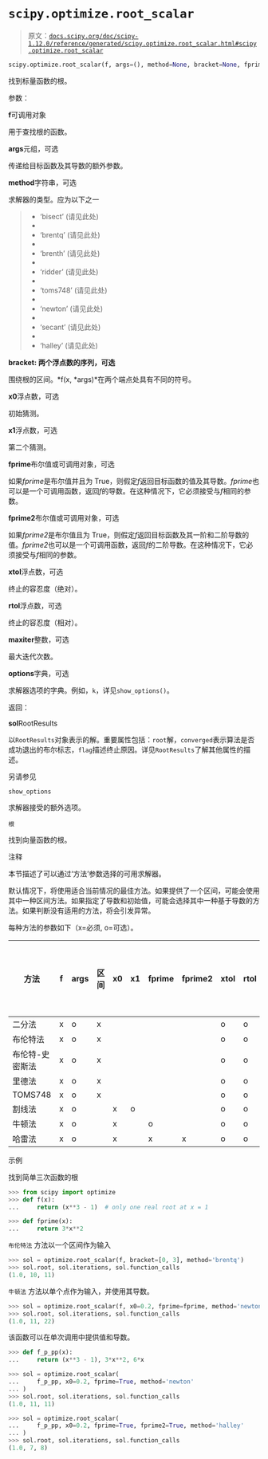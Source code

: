 # `scipy.optimize.root_scalar`

> 原文：[`docs.scipy.org/doc/scipy-1.12.0/reference/generated/scipy.optimize.root_scalar.html#scipy.optimize.root_scalar`](https://docs.scipy.org/doc/scipy-1.12.0/reference/generated/scipy.optimize.root_scalar.html#scipy.optimize.root_scalar)

```py
scipy.optimize.root_scalar(f, args=(), method=None, bracket=None, fprime=None, fprime2=None, x0=None, x1=None, xtol=None, rtol=None, maxiter=None, options=None)
```

找到标量函数的根。

参数：

**f**可调用对象

用于查找根的函数。

**args**元组，可选

传递给目标函数及其导数的额外参数。

**method**字符串，可选

求解器的类型。应为以下之一

> +   ‘bisect’ (请见此处)
> +   
> +   ‘brentq’ (请见此处)
> +   
> +   ‘brenth’ (请见此处)
> +   
> +   ‘ridder’ (请见此处)
> +   
> +   ‘toms748’ (请见此处)
> +   
> +   ‘newton’ (请见此处)
> +   
> +   ‘secant’ (请见此处)
> +   
> +   ‘halley’ (请见此处)

**bracket: 两个浮点数的序列，可选**

围绕根的区间。*f(x, *args)*在两个端点处具有不同的符号。

**x0**浮点数，可选

初始猜测。

**x1**浮点数，可选

第二个猜测。

**fprime**布尔值或可调用对象，可选

如果*fprime*是布尔值并且为 True，则假定*f*返回目标函数的值及其导数。*fprime*也可以是一个可调用函数，返回*f*的导数。在这种情况下，它必须接受与*f*相同的参数。

**fprime2**布尔值或可调用对象，可选

如果*fprime2*是布尔值且为 True，则假定*f*返回目标函数及其一阶和二阶导数的值。*fprime2*也可以是一个可调用函数，返回*f*的二阶导数。在这种情况下，它必须接受与*f*相同的参数。

**xtol**浮点数，可选

终止的容忍度（绝对）。

**rtol**浮点数，可选

终止的容忍度（相对）。

**maxiter**整数，可选

最大迭代次数。

**options**字典，可选

求解器选项的字典。例如，`k`，详见`show_options()`。

返回：

**sol**RootResults

以`RootResults`对象表示的解。重要属性包括：`root`解，`converged`表示算法是否成功退出的布尔标志，`flag`描述终止原因。详见`RootResults`了解其他属性的描述。

另请参见

`show_options`

求解器接受的额外选项。

`根`

找到向量函数的根。

注释

本节描述了可以通过‘方法’参数选择的可用求解器。

默认情况下，将使用适合当前情况的最佳方法。如果提供了一个区间，可能会使用其中一种区间方法。如果指定了导数和初始值，可能会选择其中一种基于导数的方法。如果判断没有适用的方法，将会引发异常。

每种方法的参数如下（x=必须, o=可选）。

| 方法 | f | args | 区间 | x0 | x1 | fprime | fprime2 | xtol | rtol | 最大迭代次数 | 选项 |
| --- | --- | --- | --- | --- | --- | --- | --- | --- | --- | --- | --- |
| 二分法 | x | o | x |  |  |  |  | o | o | o | o |
| 布伦特法 | x | o | x |  |  |  |  | o | o | o | o |
| 布伦特-史密斯法 | x | o | x |  |  |  |  | o | o | o | o |
| 里德法 | x | o | x |  |  |  |  | o | o | o | o |
| TOMS748 | x | o | x |  |  |  |  | o | o | o | o |
| 割线法 | x | o |  | x | o |  |  | o | o | o | o |
| 牛顿法 | x | o |  | x |  | o |  | o | o | o | o |
| 哈雷法 | x | o |  | x |  | x | x | o | o | o | o |

示例

找到简单三次函数的根

```py
>>> from scipy import optimize
>>> def f(x):
...     return (x**3 - 1)  # only one real root at x = 1 
```

```py
>>> def fprime(x):
...     return 3*x**2 
```

`布伦特法` 方法以一个区间作为输入

```py
>>> sol = optimize.root_scalar(f, bracket=[0, 3], method='brentq')
>>> sol.root, sol.iterations, sol.function_calls
(1.0, 10, 11) 
```

`牛顿法` 方法以单个点作为输入，并使用其导数。

```py
>>> sol = optimize.root_scalar(f, x0=0.2, fprime=fprime, method='newton')
>>> sol.root, sol.iterations, sol.function_calls
(1.0, 11, 22) 
```

该函数可以在单次调用中提供值和导数。

```py
>>> def f_p_pp(x):
...     return (x**3 - 1), 3*x**2, 6*x 
```

```py
>>> sol = optimize.root_scalar(
...     f_p_pp, x0=0.2, fprime=True, method='newton'
... )
>>> sol.root, sol.iterations, sol.function_calls
(1.0, 11, 11) 
```

```py
>>> sol = optimize.root_scalar(
...     f_p_pp, x0=0.2, fprime=True, fprime2=True, method='halley'
... )
>>> sol.root, sol.iterations, sol.function_calls
(1.0, 7, 8) 
```
